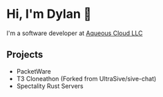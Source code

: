 # Hi, I'm Dylan 👋

I'm a software developer at [Aqueous Cloud LLC](https://packetware.net)

## Projects
- PacketWare
- T3 Cloneathon (Forked from UltraSive/sive-chat)
- Spectality Rust Servers
  
